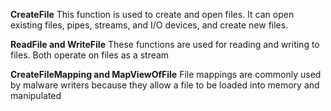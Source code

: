 **CreateFile**
This function is used to create and open files. It can open existing files,
pipes, streams, and I/O devices, and create new files.

**ReadFile and WriteFile**
These functions are used for reading and writing to files. Both operate
on files as a stream

**CreateFileMapping and MapViewOfFile**
File mappings are commonly used by malware writers because they
allow a file to be loaded into memory and manipulated
